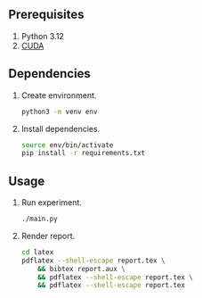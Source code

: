 ## Prerequisites

1.  Python 3.12
2.  [CUDA](https://www.nvidia.com/en-au/data-center/gpu-accelerated-applications/tensorflow/)

## Dependencies

1.  Create environment.

    ```bash
    python3 -m venv env
    ```

2.  Install dependencies.

    ```bash
    source env/bin/activate
    pip install -r requirements.txt
    ```

## Usage

1.  Run experiment.

    ```bash
    ./main.py
    ```

2.  Render report.

    ```bash
    cd latex
    pdflatex --shell-escape report.tex \
        && bibtex report.aux \
        && pdflatex --shell-escape report.tex \
        && pdflatex --shell-escape report.tex
    ```
